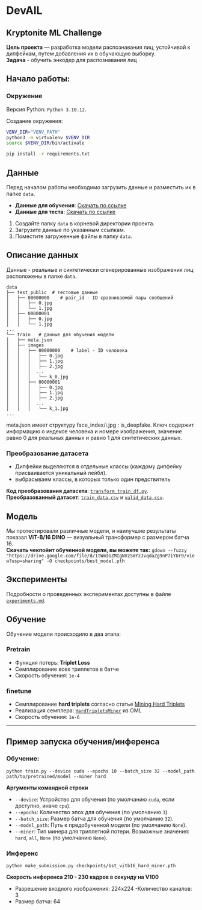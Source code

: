 # DevAIL

## Kryptonite ML Challenge  
**Цель проекта** — разработка модели распознавания лиц, устойчивой к дипфейкам, путем добавления их в обучающую выборку.  
**Задача** - обучить энкодер для распознавания лиц

## Начало работы:
### Окружение
Версия Python: `Python 3.10.12`.
  
Создание окружения:

```bash
VENV_DIR="VENV_PATH"
python3 -m virtualenv $VENV_DIR
source $VENV_DIR/bin/activate

pip install -r requirements.txt
```



## Данные

Перед началом работы необходимо загрузить данные и разместить их в папке `data`. 

- **Данные для обучения**: [Скачать по ссылке](https://storage.codenrock.com/companies/codenrock-13/contests/kryptonite-ml-challenge/train.zip)
- **Данные для теста**: [Скачать по ссылке](https://storage.codenrock.com/companies/codenrock-13/contests/kryptonite-ml-challenge/test_public.zip)

1. Создайте папку `data` в корневой директории проекта.
2. Загрузите данные по указанным ссылкам.
3. Поместите загруженные файлы в папку `data`.


## Описание данных

Данные - реальные и синтетически сгенерированные изображения лиц расположены в папке `data`.

```
data
├── test_public  # тестовые данные
│   ├── 00000000    # pair_id - ID сравниваемой пары сообщений
│   │   ├── 0.jpg
│   │   └── 1.jpg
│   ├── 00000001
│   │   ├── 0.jpg
│   │   └── 1.jpg
...
└── train   # данные для обучения модели
│   ├── meta.json 
│   ├── images 
│   │   ├── 00000000    # label - ID человека
│   │   │   ├── 0.jpg
│   │   │   ├── 1.jpg
│   │   │   ├── 2.jpg
│   │   │  ...
│   │   │   └── k_0.jpg
│   │   ├── 00000001
│   │   │   ├── 0.jpg
│   │   │   ├── 1.jpg
│   │   │   ├── 2.jpg
│   │   │  ...
│   │   │   └── k_1.jpg
...
```

meta.json имеет структуру face_index/i.jpg : is_deepfake. Ключ содержит информацию о индексе человека и номере изображения, значение равно 0 для реальных данных и равно 1 для синтетических данных. 

### Преобразование датасета

- Дипфейки выделяются в отдельные классы (каждому дипфейку присваивается уникальный лейбл).
- выбрасываем классы, в которых только один предствитель

**Код преобразования датасета**: [`transform_train_df.py`](transform_train_df.py).  
**Преобразованный датасет**: [`train_data.csv`](train_data.csv) и [`valid_data.csv`](valid_data.csv).

## Модель  
Мы протестировали различные модели, и наилучшие результаты показал **ViT-B/16 DINO** — визуальный трансформер с размером батча 16.  
**Скачать чекпойнт обученной модели, вы можете так:** `gdown --fuzzy "https://drive.google.com/file/d/1tWmIGZMIgNVzSmYzJvqdaZg9nP7iYUr9/view?usp=sharing" -O checkpoints/best_model.pth`


## Эксперименты  
Подробности о проведенных экспериментах доступны в файле [`experiments.md`](experiments.md).

## Обучение  
Обучение модели происходило в два этапа:  

### Pretrain 
   - Функция потерь: **Triplet Loss**  
   - Семплирование всех триплетов в батче  
   - Скорость обучения: `1e-4`  

### finetune
   - Семплирование **hard triplets** согласно статье [Mining Hard Triplets](https://arxiv.org/pdf/1703.07737)  
   - Реализация семплера: [`HardTripletsMiner`](https://github.com/OML-Team/open-metric-learning/blob/main/oml/miners/inbatch_hard_tri.py) из OML  
   - Скорость обучения: `1e-6`  
---

## Пример запуска обучения/инференса
### Обучение: 
`python train.py --device cuda --epochs 10 --batch_size 32 --model_path path/to/pretrained/model --miner hard`

**Аргументы командной строки**
- `--device`: Устройство для обучения (по умолчанию `cuda`, если доступно, иначе `cpu`).
- `--epochs`: Количество эпох для обучения (по умолчанию `3`).
- `--batch_size`: Размер батча для обучения (по умолчанию `32`).
- `--model_path`: Путь к предобученной модели (по умолчанию `None`).
- `--miner`: Тип минера для триплетной потери. Возможные значения: `hard`, `all`, `None` (по умолчанию `None`).

### Инференс
`python make_submission.py checkpoints/bst_vitb16_hard_miner.pth`

**Скорость инференса 210 - 230 кадров в секунду на V100**
- Разрешение входного изображения: 224х224
-Количество каналов: 3
-  Размер батча: 64






